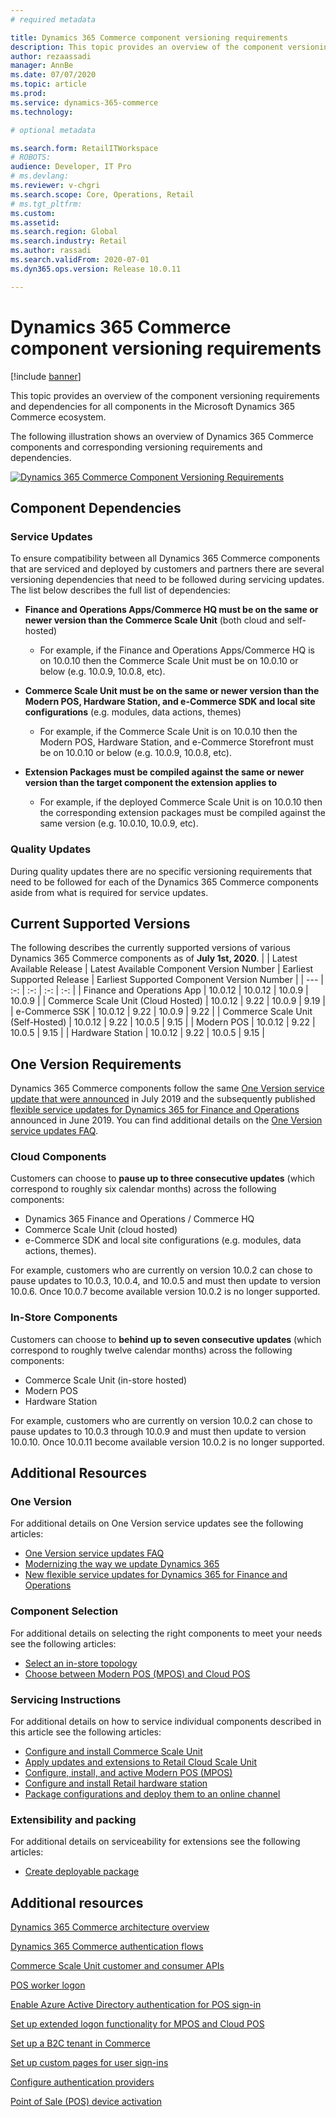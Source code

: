 ```yaml
---
# required metadata

title: Dynamics 365 Commerce component versioning requirements
description: This topic provides an overview of the component versioning requirements and dependencies for all components in the Microsoft Dynamics 365 Commerce ecosystem.
author: rezaassadi
manager: AnnBe
ms.date: 07/07/2020
ms.topic: article
ms.prod: 
ms.service: dynamics-365-commerce
ms.technology: 

# optional metadata

ms.search.form: RetailITWorkspace
# ROBOTS: 
audience: Developer, IT Pro
# ms.devlang: 
ms.reviewer: v-chgri
ms.search.scope: Core, Operations, Retail
# ms.tgt_pltfrm: 
ms.custom: 
ms.assetid: 
ms.search.region: Global
ms.search.industry: Retail
ms.author: rassadi
ms.search.validFrom: 2020-07-01
ms.dyn365.ops.version: Release 10.0.11

---
```


# Dynamics 365 Commerce component versioning requirements

[!include [banner](includes/banner.md)]

This topic provides an overview of the component versioning requirements and dependencies for all components in the Microsoft Dynamics 365 Commerce ecosystem.

The following illustration shows an overview of Dynamics 365 Commerce components and corresponding versioning requirements and dependencies.

<a href="https://docs.microsoft.com/en-us/dynamics365/commerce/media/commerce-component-versioning.jpg" target="_blank">![Dynamics 365 Commerce Component Versioning Requirements](./media/commerce-component-versioning.jpg)</a>

## Component Dependencies
### Service Updates
To ensure compatibility between all Dynamics 365 Commerce components that are serviced and deployed by customers and partners there are several versioning dependencies that need to be followed during servicing updates. The list below describes the full list of dependencies:

- **Finance and Operations Apps/Commerce HQ must be on the same or newer version than the Commerce Scale Unit** (both cloud and self-hosted)
  - For example, if the Finance and Operations Apps/Commerce HQ is on 10.0.10 then the Commerce Scale Unit must be on 10.0.10 or below (e.g. 10.0.9, 10.0.8, etc).
 
- **Commerce Scale Unit must be on the same or newer version than the Modern POS, Hardware Station, and e-Commerce SDK and local site configurations** (e.g. modules, data actions, themes)
  - For example, if the Commerce Scale Unit is on 10.0.10 then the Modern POS, Hardware Station, and e-Commerce Storefront must be on 10.0.10 or below (e.g. 10.0.9, 10.0.8, etc).
 
- **Extension Packages must be compiled against the same or newer version than the target component the extension applies to**
  - For example, if the deployed Commerce Scale Unit is on 10.0.10 then the corresponding extension packages must be compiled against the same version (e.g. 10.0.10, 10.0.9, etc).

### Quality Updates
During quality updates there are no specific versioning requirements that need to be followed for each of the Dynamics 365 Commerce components aside from what is required for service updates.

## Current Supported Versions
The following describes the currently supported versions of various Dynamics 365 Commerce components as of **July 1st, 2020**.
| | Latest Available Release | Latest Available Component Version Number | Earliest Supported Release | Earliest Supported Component Version Number |
| --- | :-: | :-: | :-: | :-: |
| Finance and Operations App | 10.0.12 | 10.0.12 | 10.0.9 | 10.0.9 |
| Commerce Scale Unit (Cloud Hosted) | 10.0.12 | 9.22 | 10.0.9 | 9.19 |
| e-Commerce SSK | 10.0.12 | 9.22 | 10.0.9 | 9.22 |
| Commerce Scale Unit (Self-Hosted) | 10.0.12 | 9.22 | 10.0.5 | 9.15 |
| Modern POS | 10.0.12 | 9.22 | 10.0.5 | 9.15 |
| Hardware Station | 10.0.12 | 9.22 | 10.0.5 | 9.15 |

## One Version Requirements
Dynamics 365 Commerce components follow the same [One Version service update that were announced](https://cloudblogs.microsoft.com/dynamics365/bdm/2018/07/06/modernizing-the-way-we-update-dynamics-365/) in July 2019 and the subsequently published [flexible service updates for Dynamics 365 for Finance and Operations](https://cloudblogs.microsoft.com/dynamics365/bdm/2019/06/03/new-flexible-service-updates-for-dynamics-365-for-finance-and-operations/) announced in June 2019. You can find additional details on the [One Version service updates FAQ](https://docs.microsoft.com/en-us/dynamics365/fin-ops-core/fin-ops/get-started/one-version).

### Cloud Components
Customers can choose to **pause up to three consecutive updates** (which correspond to roughly six calendar months) across the following components:
- Dynamics 365 Finance and Operations / Commerce HQ
- Commerce Scale Unit (cloud hosted)
- e-Commerce SDK and local site configurations (e.g. modules, data actions, themes).

For example, customers who are currently on version 10.0.2 can chose to pause updates to 10.0.3, 10.0.4, and 10.0.5 and must then update to version 10.0.6. Once 10.0.7 become available version 10.0.2 is no longer supported.

### In-Store Components
Customers can choose to **behind up to seven consecutive updates** (which correspond to roughly twelve calendar months) across the following components:
- Commerce Scale Unit (in-store hosted)
- Modern POS
- Hardware Station 

For example, customers who are currently on version 10.0.2 can chose to pause updates to 10.0.3 through 10.0.9 and must then update to version 10.0.10. Once 10.0.11 become available version 10.0.2 is no longer supported.

## Additional Resources
### One Version
For additional details on One Version service updates see the following articles:
- [One Version service updates FAQ](https://docs.microsoft.com/en-us/dynamics365/fin-ops-core/fin-ops/get-started/one-version)
- [Modernizing the way we update Dynamics 365](https://cloudblogs.microsoft.com/dynamics365/bdm/2018/07/06/modernizing-the-way-we-update-dynamics-365/)
- [New flexible service updates for Dynamics 365 for Finance and Operations](https://cloudblogs.microsoft.com/dynamics365/bdm/2019/06/03/new-flexible-service-updates-for-dynamics-365-for-finance-and-operations/)

### Component Selection
For additional details on selecting the right components to meet your needs see the following articles:
- [Select an in-store topology](https://docs.microsoft.com/en-us/dynamics365/commerce/dev-itpro/retail-in-store-topology)
- [Choose between Modern POS (MPOS) and Cloud POS](https://docs.microsoft.com/en-us/dynamics365/commerce/mpos-or-cpos)

### Servicing Instructions
For additional details on how to service individual components described in this article see the following articles:
- [Configure and install Commerce Scale Unit](https://docs.microsoft.com/en-us/dynamics365/commerce/dev-itpro/retail-store-scale-unit-configuration-installation)
- [Apply updates and extensions to Retail Cloud Scale Unit](https://docs.microsoft.com/en-us/dynamics365/fin-ops-core/dev-itpro/deployment/update-retail-channel)
- [Configure, install, and active Modern POS (MPOS)](https://docs.microsoft.com/en-us/dynamics365/commerce/retail-modern-pos-device-activation)
- [Configure and install Retail hardware station](https://docs.microsoft.com/en-us/dynamics365/commerce/retail-hardware-station-configuration-installation)
- [Package configurations and deploy them to an online channel](https://docs.microsoft.com/en-us/dynamics365/commerce/e-commerce-extensibility/package-deploy)

### Extensibility and packing
For additional details on serviceability for extensions see the following articles:
- [Create deployable package](https://docs.microsoft.com/en-us/dynamics365/commerce/dev-itpro/retail-sdk/retail-sdk-packaging)

## Additional resources

[Dynamics 365 Commerce architecture overview](commerce-architecture.md)

[Dynamics 365 Commerce authentication flows](arch-auth-flow.md)

[Commerce Scale Unit customer and consumer APIs](/dev-itpro/retail-server-customer-consumer-api.md)

[POS worker logon](retail-modern-pos-device-activation.md#create-a-worker)

[Enable Azure Active Directory authentication for POS sign-in](aad-pos-logon.md)

[Set up extended logon functionality for MPOS and Cloud POS](extended-logon.md)

[Set up a B2C tenant in Commerce](set-up-b2c-tenant.md)

[Set up custom pages for user sign-ins](custom-pages-user-logins.md)

[Configure authentication providers](/dev-itpro/configure-authentication-providers.md)

[Point of Sale (POS) device activation](/dev-itpro/retail-device-activation.md)
